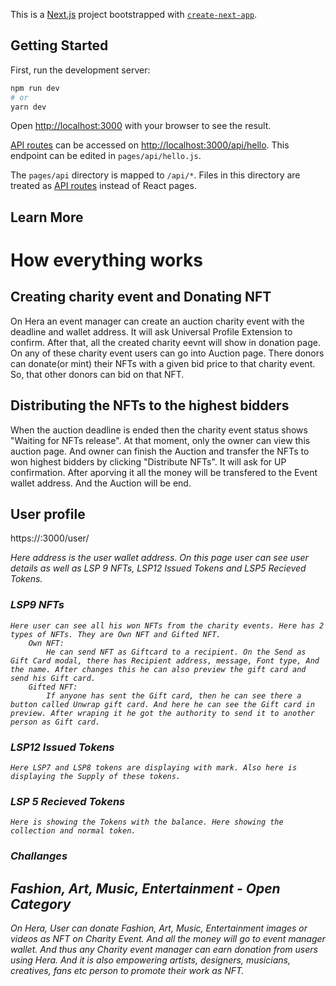 This is a [Next.js](https://nextjs.org/) project bootstrapped with [`create-next-app`](https://github.com/vercel/next.js/tree/canary/packages/create-next-app).

## Getting Started



First, run the development server:

```bash
npm run dev
# or
yarn dev
```

Open [http://localhost:3000](http://localhost:3000) with your browser to see the result.

[API routes](https://nextjs.org/docs/api-routes/introduction) can be accessed on [http://localhost:3000/api/hello](http://localhost:3000/api/hello). This endpoint can be edited in `pages/api/hello.js`.

The `pages/api` directory is mapped to `/api/*`. Files in this directory are treated as [API routes](https://nextjs.org/docs/api-routes/introduction) instead of React pages.

## Learn More

# How everything works
## Creating charity event and Donating NFT
On Hera an event manager can create an auction charity event with the deadline and wallet address. It will ask Universal Profile Extension to confirm. After that, all the created charity eevnt will show in donation page. On any of these charity event users can go into Auction page. There donors can donate(or mint) their NFTs with a given bid price to that charity event. So, that other donors can bid on that NFT. 

## Distributing the NFTs to the highest bidders
When the auction deadline is ended then the charity event status shows "Waiting for NFTs release". At that moment, only the owner can view this auction page. And owner can finish the Auction and transfer the NFTs to won highest bidders by clicking "Distribute NFTs". It will ask for UP confirmation. After aporving it all the money will be transfered to the Event wallet address. And the Auction will be end. 

## User profile
https://<host>:3000/user/<address> 
Here address is the user wallet address. On this page user can see user details as well as LSP 9 NFTs, LSP12 Issued Tokens and LSP5 Recieved Tokens. 

### LSP9 NFTs
    Here user can see all his won NFTs from the charity events. Here has 2 types of NFTs. They are Own NFT and Gifted NFT. 
        Own NFT:
            He can send NFT as Giftcard to a recipient. On the Send as Gift Card modal, there has Recipient address, message, Font type, And the name. After changes this he can also preview the gift card and send his Gift card.
        Gifted NFT:
            If anyone has sent the Gift card, then he can see there a button called Unwrap gift card. And here he can see the Gift card in preview. After wraping it he got the authority to send it to another person as Gift card.
### LSP12 Issued Tokens
    Here LSP7 and LSP8 tokens are displaying with mark. Also here is displaying the Supply of these tokens.
### LSP 5 Recieved Tokens
    Here is showing the Tokens with the balance. Here showing the collection and normal token.


### Challanges
## Fashion, Art, Music, Entertainment - Open Category
On Hera, User can donate Fashion, Art, Music, Entertainment images or videos as NFT on Charity Event. And all the money will go to event manager wallet. And thus any Charity event manager can earn donation from users using Hera. And it is also empowering artists, designers, musicians, creatives, fans etc person to promote their work as NFT. 
